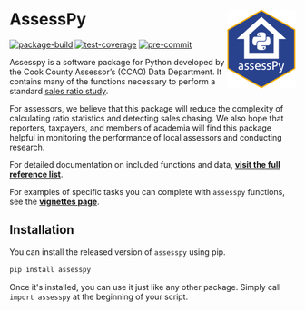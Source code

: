 # AssessPy <a href="https://github.com/ccao-data/assesspy"><img src="https://raw.githubusercontent.com/ccao-data/assesspy/main/docs/images/logo.png" align="right" height="139"/></a>

[![package-build](https://github.com/ccao-data/assesspy/actions/workflows/python-package.yaml/badge.svg)](https://github.com/ccao-data/assesspy/actions/workflows/python-package.yaml)
[![test-coverage](https://github.com/ccao-data/assesspy/actions/workflows/test-coverage.yaml/badge.svg)](https://github.com/ccao-data/assesspy/actions/workflows/test-coverage.yaml)
[![pre-commit](https://github.com/ccao-data/assesspy/actions/workflows/pre-commit.yaml/badge.svg)](https://github.com/ccao-data/assesspy/actions/workflows/pre-commit.yaml)

Assesspy is a software package for Python developed by the Cook County Assessor’s (CCAO)
Data Department. It contains many of the functions necessary to perform a standard
[sales ratio study](https://www.iaao.org/media/standards/Standard_on_Ratio_Studies.pdf).

For assessors, we believe that this package will reduce the complexity of calculating
ratio statistics and detecting sales chasing. We also hope that reporters, taxpayers,
and members of academia will find this package helpful in monitoring the performance
of local assessors and conducting research.

For detailed documentation on included functions and data, [**visit the
full reference list**](https://ccao-data.github.io/assesspy/reference.html).

For examples of specific tasks you can complete with `assesspy`
functions, see the [**vignettes page**](https://ccao-data.github.io/assesspy/vignettes.html).

## Installation

You can install the released version of `assesspy` using pip.

```python
pip install assesspy
```

Once it's installed, you can use it just like any other package. Simply
call `import assesspy` at the beginning of your script.
